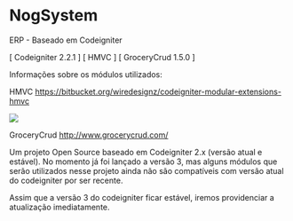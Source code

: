 # NogSystem
ERP - Baseado em Codeigniter

[ Codeigniter 2.2.1 ] [ HMVC ] [ GroceryCrud 1.5.0 ]

Informações sobre os módulos utilizados:

HMVC
https://bitbucket.org/wiredesignz/codeigniter-modular-extensions-hmvc

<img src="http://i.imgur.com/NxoBIBY.png" />

GroceryCrud
http://www.grocerycrud.com/

Um projeto Open Source baseado em Codeigniter 2.x (versão atual e estável). No momento já foi lançado a versão 3, mas alguns módulos que serão utilizados nesse projeto ainda não são compatíveis com versão atual do codeigniter por ser recente.

Assim que a versão 3 do codeigniter ficar estável, iremos providenciar a atualização imediatamente.
